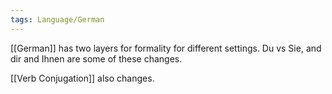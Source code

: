 ```yaml
---
tags: Language/German
---
```


[[German]] has two layers for formality for different settings. Du vs Sie, and dir and Ihnen are some of these changes.

[[Verb Conjugation]] also changes. 